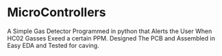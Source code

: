 # MicroControllers
A Simple Gas Detector Programmed in python that Alerts the User When HC02 Gasses Exeed a certain PPM.
Designed The PCB and Assembled in Easy EDA and Tested for caving. 